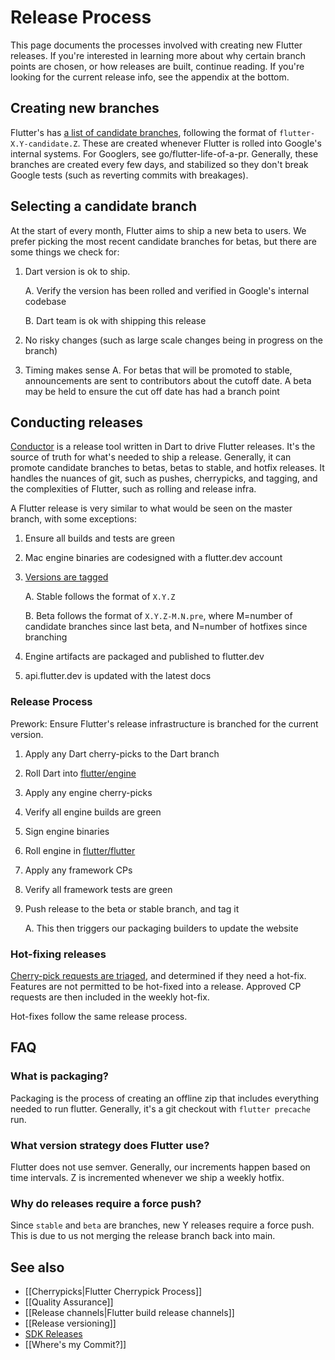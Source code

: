 # Release Process

This page documents the processes involved with creating new Flutter releases. If you're interested in learning more about why certain branch points are chosen, or how releases are built, continue reading. If you're looking for the current release info, see the appendix at the bottom.

## Creating new branches

Flutter's has [a list of candidate branches](https://github.com/flutter/flutter/branches/all?query=flutter-), following the format of `flutter-X.Y-candidate.Z`. These are created whenever Flutter is rolled into Google's internal systems. For Googlers, see go/flutter-life-of-a-pr. Generally, these branches are created every few days, and stabilized so they don't break Google tests (such as reverting commits with breakages).

## Selecting a candidate branch

At the start of every month, Flutter aims to ship a new beta to users. We prefer picking the most recent candidate branches for betas, but there are some things we check for:
1. Dart version is ok to ship.

    A. Verify the version has been rolled and verified in Google's internal codebase

    B. Dart team is ok with shipping this release

2. No risky changes (such as large scale changes being in progress on the branch)
3. Timing makes sense
  A. For betas that will be promoted to stable, announcements are sent to contributors about the cutoff date. A beta may be held to ensure the cut off date has had a branch point

## Conducting releases

[Conductor](https://github.com/flutter/flutter/tree/master/dev/conductor) is a release tool written in Dart to drive Flutter releases. It's the source of truth for what's needed to ship a release. Generally, it can promote candidate branches to betas, betas to stable, and hotfix releases. It handles the nuances of git, such as pushes, cherrypicks, and tagging, and the complexities of Flutter, such as rolling and release infra.

A Flutter release is very similar to what would be seen on the master branch, with some exceptions:
1. Ensure all builds and tests are green
2. Mac engine binaries are codesigned with a flutter.dev account
3. [Versions are tagged](https://github.com/flutter/flutter/tags)

    A. Stable follows the format of `X.Y.Z`

    B. Beta follows the format of `X.Y.Z-M.N.pre`, where M=number of candidate branches since last beta, and N=number of hotfixes since branching

4. Engine artifacts are packaged and published to flutter.dev
5. api.flutter.dev is updated with the latest docs

### Release Process

Prework: Ensure Flutter's release infrastructure is branched for the current version.

1. Apply any Dart cherry-picks to the Dart branch
2. Roll Dart into [flutter/engine](https://github.com/flutter/engine)
3. Apply any engine cherry-picks
4. Verify all engine builds are green
5. Sign engine binaries
6. Roll engine in [flutter/flutter](https://github.com/flutter/flutter)
7. Apply any framework CPs
8. Verify all framework tests are green
9. Push release to the beta or stable branch, and tag it

    A. This then triggers our packaging builders to update the website

### Hot-fixing releases

[Cherry-pick requests are triaged](https://github.com/flutter/flutter/issues?q=is%3Aopen+is%3Aissue+label%3A%22cp%3A+review%22), and determined if they need a hot-fix. Features are not permitted to be hot-fixed into a release. Approved CP requests are then included in the weekly hot-fix.

Hot-fixes follow the same release process.

## FAQ

### What is packaging?

Packaging is the process of creating an offline zip that includes everything needed to run flutter. Generally, it's a git checkout with `flutter precache` run.

### What version strategy does Flutter use?

Flutter does not use semver. Generally, our increments happen based on time intervals. Z is incremented whenever we ship a weekly hotfix.

### Why do releases require a force push?

Since `stable` and `beta` are branches, new Y releases require a force push. This is due to us not merging the release branch back into main.

## See also

- [[Cherrypicks|Flutter Cherrypick Process]]
- [[Quality Assurance]]
- [[Release channels|Flutter build release channels]]
- [[Release versioning]]
- [SDK Releases](https://docs.flutter.dev/development/tools/sdk/releases?tab=linux)
- [[Where's my Commit?]]
